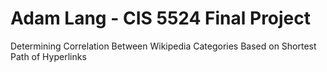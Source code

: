 # Adam Lang - CIS 5524 Final Project

Determining Correlation Between Wikipedia Categories Based on Shortest Path of Hyperlinks 
